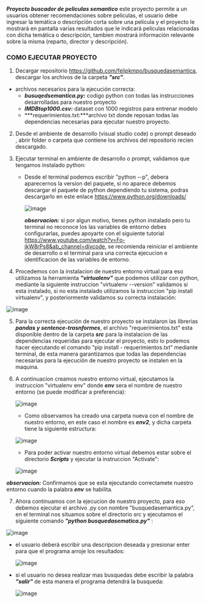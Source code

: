 ***Proyecto buscador de peliculas semantico*** este proyecto permite a un usuarios obtener recomendaciones sobre peliculas, el usuario debe ingresar la temática o descripción corta sobre una pelicula y el proyecto le mostrará en pantalla varias resultados que le indicará peliculas relacionadas con dicha temática o descripción, tambien mostrará información relevante sobre la misma (reparto, director y descripción).

### COMO EJECUTAR PROYECTO

1. Decargar repositorio https://github.com/felipkmpo/busquedasemantica, descargar los archivos de la carpeta ***"src"***.
  - archivos necesarios para la ejecución correcta:
    - ***busuqedsemantica.py:*** codigo python con todas las instrucciones desarrolladas para nuestro proyecto
    - ***IMDBtop1000.csv:*** dataset con 1000 registros para entrenar modelo
    - ***requerimientos.txt:***archivo txt donde reposan todas las dependencias necesarias para ejecutar nuestro proyecto.
   
2. Desde el ambiente de desarrollo (visual studio code)  o prompt deseado , abrir folder o carpeta que contiene los archivos del repositorio recien descargado.
   
3. Ejecutar terminal en ambiente de desarrollo o prompt, validamos que tengamos instalado python:
      - Desde el terminal podemos escribir "python --p", debera aparecernos la version del paquete, si no aparece debemos descargar el paquete de python dependiendo tu sistema, podras descargarlo en este enlace https://www.python.org/downloads/
        
        ![image](https://github.com/user-attachments/assets/48f917ed-80f4-43f6-a4a4-f1f54be39430)
        
        ***observacion:*** si por algun motivo, tienes python instalado pero tu terminal no reconoce los las variables de entorno debes configurarlas, puedes apoyarte con el siguiente tutorial https://www.youtube.com/watch?v=Fo-jkW8rPs8&ab_channel=divcode, se recomienda reiniciar el ambiente de desarrollo o el terminal para una correcta ejecucion e identificacion de las variables de entorno.
        
4. Procedemos con la instalacion de nuestro entorno virtual para eso utilizamos la herramienta ***"virtualenv"*** que podemos utilizar con python, mediante la siguiente instruccion "virtualenv --version" validamos si esta instalado, si no esta instalado utilizamos la instruccion "pip install virtualenv", y posteriormente validamos su correcta instalación:

 ![image](https://github.com/user-attachments/assets/7178b2e8-48f3-4ceb-ab25-5199dcbe454f)

5. Para la correcta ejecución de nuestro proyecto se instalaron las librerias ***pandas y sentence-trasnformes***, el archivo "requerimientos.txt" esta disponible dentro de la carpeta ***src*** para la instalacion de las dependencias requeridas para ejecutar el proyecto, esto lo podemos hacer ejecutando el comando "pip install - requerimientos.txt" mediante terminal, de esta manera garantizamos que todas las dependencias necesarias para la ejecución de nuestro proyecto se instalen en la maquina.

6. A continuacion creamos nuestro entorno virtual, ejecutamos la instruccion "virtualenv env" donde ***env*** sera el nombre de nuestro entorno (se puede modificar a preferencia):

    ![image](https://github.com/user-attachments/assets/271bcd78-b0c6-446d-838b-a91a49736eb0)


    - Como observamos ha creado una carpeta nueva con el nombre de nuestro entorno, en este caso el nombre es ***env2***, y dicha carpeta tiene la siguiente estructura:
      
    ![image](https://github.com/user-attachments/assets/6e29acc1-bf92-49a4-b781-250d21a783e1)

   - Para poder activar nuestro entorno virtual debemos estar sobre el directorio ***Scripts*** y ejecutar la instruccion "Activate":
     
    ![image](https://github.com/user-attachments/assets/2dd5b0ab-0979-4fec-8f8a-0ff8cab841d4)

***observacion:*** Confirmamos que se esta ejecutando correctamete nuestro entorno cuando la palabra ***env*** se habilita.


7. Ahora continuamos con la ejecucion de nuestro proyecto, para eso debemos ejecutar el archivo .py con nombre "busquedasemantica.py", en el terminal nos situamos sobre el directorio src y ejecutamos el siguiente comando ***"python busquedasematica.py"*** :

![image](https://github.com/user-attachments/assets/e870df14-0f0c-4b94-aa94-deeff6d12d4b)

   - el usuario deberá escribir una descripcion deseada y presionar enter para que el programa arroje los resultados:

     ![image](https://github.com/user-attachments/assets/863bdced-89ba-4ac7-9cf2-b65062d6b289)

   - si el usuario no desea realizar mas busquedas debe escribir la palabra ***"salir"*** de esta manera el programa detendrá la busqueda:

     ![image](https://github.com/user-attachments/assets/1651476f-2cf5-4330-99da-d2c84f5569ee)



